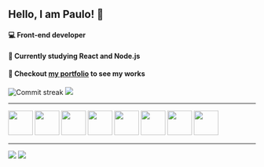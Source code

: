 ## Hello, I am Paulo! 👋

#### 💻 Front-end developer
#### 🌱 Currently studying React and Node.js
#### 💼 Checkout <a href="https://paulobacelar.github.io">my portfolio</a> to see my works

<div>
 <img src="http://github-readme-streak-stats.herokuapp.com?user=paulobacelar" alt="Commit streak"/>
 <img src="https://github-readme-stats.vercel.app/api/top-langs/?username=paulobacelar&layout=compact" />
</div>

<hr />

<div>
 <img height="50em" src="https://cdn.jsdelivr.net/gh/devicons/devicon/icons/html5/html5-original.svg" />
 <img height="50em" src="https://cdn.jsdelivr.net/gh/devicons/devicon/icons/css3/css3-original.svg" />
 <img height="50em" src="https://cdn.jsdelivr.net/gh/devicons/devicon/icons/sass/sass-original.svg" />
 <img height="50em" src="https://cdn.jsdelivr.net/gh/devicons/devicon/icons/javascript/javascript-original.svg" />
 <img height="50em" src="https://cdn.jsdelivr.net/gh/devicons/devicon/icons/react/react-original.svg" />
 <img height="50em" src="https://cdn.jsdelivr.net/gh/devicons/devicon/icons/typescript/typescript-original.svg" />
 <img height="50em" src="https://cdn.jsdelivr.net/gh/devicons/devicon/icons/java/java-original.svg" />
 <img height="50em" src="https://cdn.jsdelivr.net/gh/devicons/devicon/icons/python/python-original.svg" />
 </div>

<hr />

<div>
  <a href = "mailto:paulobdev@gmail.com"><img src="https://img.shields.io/badge/-Gmail-%23333?style=for-the-badge&logo=gmail&logoColor=white" target="_blank"></a>
  <a href="https://www.linkedin.com/in/paulobacelar/" target="_blank"><img src="https://img.shields.io/badge/-LinkedIn-%230077B5?style=for-the-badge&logo=linkedin&logoColor=white" target="_blank"></a>  
</div>
